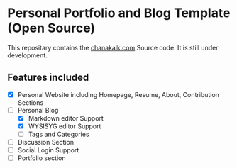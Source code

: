 # Personal Portfolio and Blog Template (Open Source)

This repositary contains the [chanakalk.com](https://chanakalk.com) Source code. It is still under development.

## Features included

- [x] Personal Website including Homepage, Resume, About, Contribution Sections
- [ ] Personal Blog
  - [x] Markdown editor Support
  - [x] WYSISYG editor Support
  - [ ] Tags and Categories
- [ ] Discussion Section
- [ ] Social Login Support
- [ ] Portfolio section
